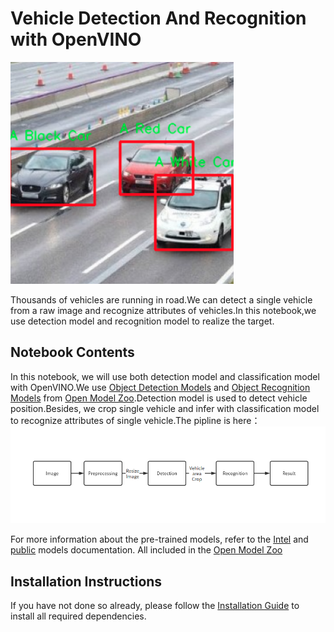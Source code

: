 # Vehicle Detection And Recognition with OpenVINO

![result](data/vehicle-result.png)

Thousands of vehicles are running in road.We can detect a single vehicle from a raw image and recognize attributes of vehicles.In this notebook,we use detection model and recognition model to realize the target.


## Notebook Contents

In this notebook, we will use both detection model and classification model with OpenVINO.We use [Object Detection Models](https://docs.openvino.ai/2020.2/usergroup3.html) and [Object Recognition Models](https://docs.openvino.ai/2020.2/usergroup4.html) from [Open Model Zoo](https://github.com/openvinotoolkit/open_model_zoo).Detection model is used to detect vehicle position.Besides, we crop single vehicle and infer with classification model to recognize attributes of single vehicle.The pipline is here： 
![pipline](data/vehicle-inference-flow.png)

For more information about the pre-trained models, refer to the [Intel](https://github.com/openvinotoolkit/open_model_zoo/tree/master/models/intel) and [public](https://github.com/openvinotoolkit/open_model_zoo/tree/master/models/public) models documentation. All included in the [Open Model Zoo](https://github.com/openvinotoolkit/open_model_zoo)

## Installation Instructions

If you have not done so already, please follow the [Installation Guide](../../README.md) to install all required dependencies.